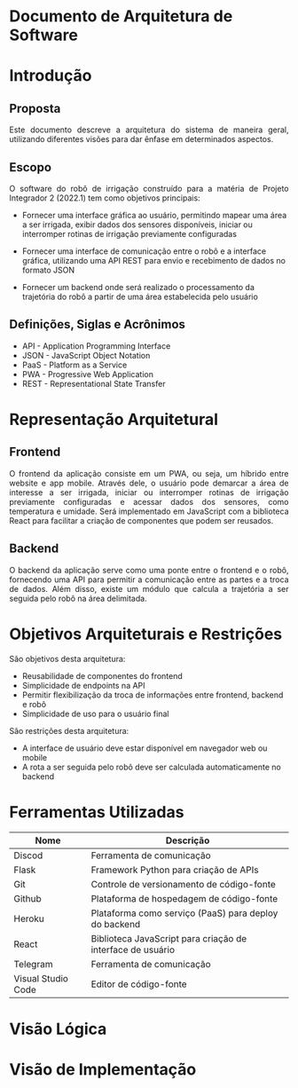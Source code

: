 # Documento de Arquitetura de Software

# Introdução
## Proposta

<p align="justify">
Este documento descreve a arquitetura do sistema de maneira geral, utilizando diferentes visões para dar ênfase em determinados aspectos.
</p>

## Escopo

<p align="justify">
O software do robô de irrigação construído para a matéria de Projeto Integrador 2 (2022.1) tem como objetivos principais:

* Fornecer uma interface gráfica ao usuário, permitindo mapear uma área a ser irrigada, exibir dados dos sensores disponíveis, iniciar ou interromper rotinas de irrigação previamente configuradas

* Fornecer uma interface de comunicação entre o robô e a interface gráfica, utilizando uma API REST para envio e recebimento de dados no formato JSON

* Fornecer um backend onde será realizado o processamento da trajetória do robô a partir de uma área estabelecida pelo usuário
</p>

## Definições, Siglas e Acrônimos

* API - Application Programming Interface
* JSON - JavaScript Object Notation
* PaaS - Platform as a Service
* PWA - Progressive Web Application
* REST - Representational State Transfer

# Representação Arquitetural
## Frontend

<p align="justify">
O frontend da aplicação consiste em um PWA, ou seja, um híbrido entre website e app mobile. Através dele, o usuário pode demarcar a área de interesse a ser irrigada, iniciar ou interromper rotinas de irrigação previamente configuradas e acessar dados dos sensores, como temperatura e umidade. Será implementado em JavaScript com a biblioteca React para facilitar a criação de componentes que podem ser reusados.
</p>

## Backend

<p align="justify">
O backend da aplicação serve como uma ponte entre o frontend e o robô, fornecendo uma API para permitir a comunicação entre as partes e a troca de dados. Além disso, existe um módulo que calcula a trajetória a ser seguida pelo robô na área delimitada.
</p>

# Objetivos Arquiteturais e Restrições

São objetivos desta arquitetura:
* Reusabilidade de componentes do frontend
* Simplicidade de endpoints na API
* Permitir flexibilização da troca de informações entre frontend, backend e robô
* Simplicidade de uso para o usuário final

São restrições desta arquitetura:

* A interface de usuário deve estar disponível em navegador web ou mobile
* A rota a ser seguida pelo robô deve ser calculada automaticamente no backend

# Ferramentas Utilizadas

|Nome|Descrição|
|--|--|
|Discod|Ferramenta de comunicação|
|Flask|Framework Python para criação de APIs|
|Git|Controle de versionamento de código-fonte|
|Github|Plataforma de hospedagem de código-fonte|
|Heroku|Plataforma como serviço (PaaS) para deploy do backend|
|React|Biblioteca JavaScript para criação de interface de usuário|
|Telegram|Ferramenta de comunicação|
|Visual Studio Code|Editor de código-fonte|

# Visão Lógica

# Visão de Implementação

